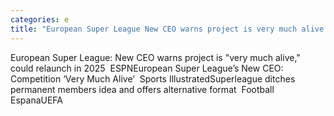 ```yaml
---
categories: e
title: "European Super League New CEO warns project is very much alive could relaunch in 2025  ESPN"
---
```

European Super League: New CEO warns project is "very much alive," could relaunch in 2025&nbsp;&nbsp;ESPNEuropean Super League’s New CEO: Competition ‘Very Much Alive’&nbsp;&nbsp;Sports IllustratedSuperleague ditches permanent members idea and offers alternative format&nbsp;&nbsp;Football EspanaUEFA